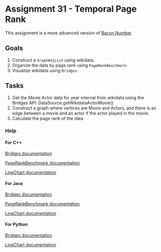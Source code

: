 Assignment 31 - Temporal Page Rank
==================================

This assignment is a more advanced version of [Bacon
Number](http://bridgesuncc.github.io/assignments/data//3-GraphBaconNumber/README.html)

Goals
-----

1. Construct a `GraphAdjList` using wikidata.
2. Organize the data by page rank using `PageRankBenchmark`.
3. Visualize wikidata using `Bridges`.

Tasks
-----

1. Get the Movie Actor data for year interval from wikidata using the Bridges API: DataSource.getWikidataActorMovie()
2. Construct a graph where vertices are Movie and Actors, and there is an edge between a movie and an actor if the actor played in the movie.
3. Calculate the page rank of the data

### Help

#### For C++
[Bridges documentation](http://bridgesuncc.github.io/doc/cxx-api/current/html/classbridges_1_1_bridges.html)

[PageRankBenchmark documentation](http://bridgesuncc.github.io/doc/cxx-api/current/html/classbridges_1_1benchmark_1_1_page_rank_benchmark.html)

[LineChart documentation](http://bridgesuncc.github.io/doc/cxx-api/current/html/classbridges_1_1datastructure_1_1_line_chart.html)

#### For Java
[Bridges documentation](http://bridgesuncc.github.io/doc/java-api/current/html/classbridges_1_1connect_1_1_bridges.html)

[PageRankBenchmark documentation](http://bridgesuncc.github.io/doc/java-api/current/html/classbridges_1_1benchmark_1_1_page_rank_benchmark.html)

[LineChart documentation](http://bridgesuncc.github.io/doc/java-api/current/html/classbridges_1_1base_1_1_line_chart.html)

#### For Python
[Bridges documentation](http://bridgesuncc.github.io/doc/python-api/current/html/namespacebridges_1_1bst__element.html)

[LineChart documentation](http://bridgesuncc.github.io/doc/python-api/current/html/classbridges_1_1line__chart_1_1_line_chart.html)
